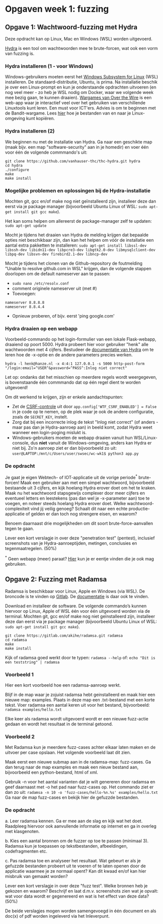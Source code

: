 # Opgaven week 1: fuzzing

## Opgave 1: Wachtwoord-fuzzing met Hydra

Deze opdracht kan op Linux, Mac en Windows (WSL) worden uitgevoerd.

[Hydra](https://github.com/vanhauser-thc/thc-hydra) is een tool om wachtwoorden mee te brute-forcen, wat ook een vorm van fuzzing is.

### Hydra installeren (1 - voor Windows)

Windows-gebruikers moeten eerst het [Windows Subsystem for Linux](https://learn.microsoft.com/en-us/windows/wsl/install) (WSL) installeren. De standaard-distributie, Ubuntu, is prima. Na installatie beschik je over een Linux-prompt en kun je onderstaande opdrachten uitvoeren (en nog veel meer - zo heb je WSL nodig om Docker, waar we volgende week mee bezig gaan, te kunnen draaien). [Wargames van Over the Wire](https://overthewire.org/wargames/) is een web-app waar je interactief veel over het gebruiken van verschillende Linuxtools kunt leren. Een must voor ICT'ers. Advies is om te beginnen met de Bandit-wargame. Lees [hier](https://www.howtogeek.com/426749/how-to-access-your-linux-wsl-files-in-windows-10/) hoe je bestanden van en naar je Linux-omgeving kunt kopiëren.

### Hydra installeren (2)

We beginnen nu met de installatie van Hydra. Ga naar een geschikte map (maak bijv. een map "software-security" aan in je homedir) en voer één voor één de volgende commmando's uit:
```
git clone https://github.com/vanhauser-thc/thc-hydra.git hydra
cd hydra
./configure
make
make install
```

### Mogelijke problemen en oplossingen bij de Hydra-installatie
Mochten git, gcc en/of make nog niet geïnstalleerd zijn, installeer deze dan eerst via je package manager (bijvoorbeeld Ubuntu Linux of WSL: ``sudo apt-get install git gcc make``).

Het kan soms helpen om allereerst de package-manager zelf te updaten: ``sudo apt-get update``

Mocht je tijdens het draaien van Hydra de melding krijgen dat bepaalde opties niet beschikbaar zijn, dan kan het helpen om vóór de installatie een aantal extra pakketten te installeren: ``sudo apt-get install libssl-dev libssh-dev libidn11-dev libpcre3-dev libgtk2.0-dev libmysqlclient-dev libpq-dev libsvn-dev firebird2.1-dev libncp-dev``

Mocht je tijdens het clonen van de Github-repository de foutmelding "Unable to resolve github.com in WSL" krijgen, dan de volgende stappen doorlopen om de default nameserver aan te passen:

* ``sudo nano /etc/resolv.conf``
* comment originele nameserver uit (met #)
* Toevoegen:
```
nameserver 8.8.8.8
nameserver 8.8.4.4
```
* Opnieuw proberen, of bijv. eerst 'ping google.com'

### Hydra draaien op een webapp

Voorbeeld-commando op het login-formulier van een lokale Flask-webapp, draaiend op poort 5000. Hydra probeert hier voor gebruiker "henk" alle wachtwoorden met 4 cijfers. Bestudeer de [documentatie van Hydra](https://github.com/vanhauser-thc/thc-hydra) om te leren hoe de -x-optie en de andere parameters precies werken.

``hydra -l henk@hanze.nl -x 4:4:1 127.0.0.1 -s 5000 http-post-form "/login:email=^USER^&password=^PASS^:Inlog niet correct"``

Let op: ondanks dat het misschien op meerdere regels wordt weergegeven, is bovenstaande één commmando dat op één regel dient te worden uitgevoerd!

Om dit werkend te krijgen, zijn er enkele aandachtspunten:

* Zet de [CSRF-controle](https://www.geeksforgeeks.org/csrf-protection-in-flask/) uit door ``app.config['WTF_CSRF_ENABLED'] = False`` in je code op te nemen, op de plek waar je ook de andere configuratie, zoals de ``SECRET_KEY``, instelt.
* Zorg dat bij een incorrecte inlog de tekst "Inlog niet correct" (of anders - maar pas dan je Hydra-aanroep aan) in beeld komt, zodat Hydra weet wanneer een login-poging mislukt is.
* Windows-gebruikers moeten de webapp draaien vanuit hun WSL/Linux-console, dus **niet** vanuit de Windows-omgeving, anders kan Hydra er niet bij. Zo'n aanroep ziet er dan bijvoorbeeld zo uit: ``user@LAPTOP:/mnt/c/Users/user/swsec/wc-wk1$ python3 app.py``

### De opdracht

Je gaat je eigen Webtech- of IOT-applicatie uit de vorige periode<sup>*</sup> brute-forcen! Maak een gebruiker aan met een simpel wachtwoord, bijvoorbeeld bestaande uit 3 cijfers, en kijk hoelang Hydra erover doet om het te kraken. Maak nu het wachtwoord stapsgewijs complexer door meer cijfers en eventueel letters en leestekens (pas dan wel je -x-parameter aan) toe te voegen, en noteer steeds hoelang Hydra erover doet. Welke wachtwoord-complexiteit vind jij veilig genoeg? Schaalt dit naar een echte productie-applicatie of gelden er dan toch nog strengere eisen, en waarom?

Benoem daarnaast drie mogelijkheden om dit soort brute-force-aanvallen tegen te gaan.

Lever een kort verslagje in over deze "penetration test" (pentest), inclusief screenshots van je Hydra-aanroeptijden, metingen, conclusies en tegenmaatregelen. (50%)

<sup>*</sup> Geen webapp (meer) paraat? [Hier](https://github.com/hanze-hbo-ict/sw_sec_docs/tree/master/src/wc-wk1) kun je er eentje vinden die je ook mag gebruiken.

## Opgave 2: Fuzzing met Radamsa

Radamsa is beschikbaar voor Linux, Apple en Windows (via WSL). De broncode is te vinden op [Gitlab](https://gitlab.com/akihe/radamsa). De [documentatie](https://gitlab.com/akihe/radamsa/-/blob/develop/README.md) is daar ook te vinden.

Download en installeer de software. De volgende commando’s kunnen hiervoor op Linux, Apple of WSL één voor één uitgevoerd worden via de terminal. Mochten git, gcc en/of make nog niet geïnstalleerd zijn, installeer deze dan eerst via je package manager (bijvoorbeeld Ubuntu Linux of WSL: ``sudo apt-get install git gcc make``).

```
git clone https://gitlab.com/akihe/radamsa.git radamsa
cd radamsa
make
make install
```

Kijk of radamsa goed werkt door te typen: ``radamsa --help`` of: ``echo "Dit is een teststring" | radamsa``

### Voorbeeld 1
Hier een kort voorbeeld hoe een radamsa-aanroep werkt.

Blijf in de map waar je zojuist radamsa hebt geinstalleerd en maak hier een nieuwe map: examples. Plaats in deze map een .txt-bestand met een korte tekst. Voer radamsa een aantal keren uit voor het bestand, bijvoorbeeld: ``radamsa examples/hello.txt``

Elke keer als radamsa wordt uitgevoerd wordt er een nieuwe fuzz-actie gedaan en wordt het resultaat in de terminal getoond.

### Voorbeeld 2
Met Radamsa kun je meerdere fuzz-cases achter elkaar laten maken en de uitvoer per case opslaan. Het volgende voorbeeld laat dit zien.

Maak eerst een nieuwe submap aan in de radamsa-map: fuzz-cases. Ga dan terug naar de map examples en maak een nieuw bestand aan, bijvoorbeeld een python-bestand, html of xml.

Gebruik -n voor het aantal varianten dat je wilt genereren door radamsa en geef daarnaast met -o het pad naar fuzz-cases op. Het commando ziet er dan zo uit: ``radamsa -n 10 -o 'fuzz-cases/hello-%n.%s' examples/hello.txt``
Ga naar de map fuzz-cases en bekijk hier de gefuzzde bestanden.

### De opdracht
a. Leer radamsa kennen. Ga er mee aan de slag en kijk wat het doet. Raadpleeg hiervoor ook aanvullende informatie op internet en ga in overleg met klasgenoten.

b. Kies een aantal bronnen om de fuzzer op toe te passen (minimaal 3). Radamsa kun je toepassen op tekstbestanden, afbeeldingen, codefragmenten etc.  

c. Pas radamsa toe en analyseer het resultaat. Wat gebeurt er als je gefuzzde bestanden probeert uit te voeren of te laten openen door de applicatie waarmee je ze normaal opent? Kan dit kwaad en/of kan hier misbruik van gemaakt worden?

Lever een kort verslagje in over deze "fuzz test". Welke bronnen heb je gekozen en waarom? Beschrijf en laat d.m.v. screenshots zien wat je opvalt: wat voor data wordt er gegenereerd en wat is het effect van deze data? (50%)

De beide verslagjes mogen worden samengevoegd in één document en als doc(x) of pdf worden ingeleverd via het Inleverpunt.
